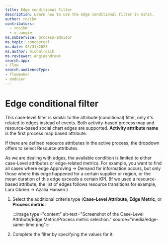 ```yaml
---
title: Edge conditional filter
description: Learn how to use the edge conditional filter in minit.
author: rosikm
contributors:
  - rosikm
  - v-aangie
ms.subservice: process-advisor
ms.topic: conceptual
ms.date: 03/31/2023
ms.author: michalrosik
ms.reviewer: angieandrews
search.app:
- Flow
search.audienceType:
- flowmaker
- enduser
---
```


# Edge conditional filter

This case-level filter is similar to the attribute (conditional) filter, only it's related to edges instead of events. Both activity-based process map and resource-based social chart edges are supported. **Activity attribute name** is the first process map based attribute.

If there are defined resource attributes in the active process, the dropdown offers to select Resource attributes.

As we are dealing with edges, the available condition is limited to either case-Level attributes or edge-related metrics. For example, you want to find all cases where edge Approving -> Demand for information occurs, but only those where this edge happened for a certain supplier or region, or the mean duration of this edge exceeds a certain KPI. (If we used a resource-based attribute, the list of edges follows resource transitions for example, Lara Obrien -> Azalia Hansen.)

1. Select the additional criteria type (**Case-Level Attribute**, **Edge Metric**, or **Process metric**:

    :::image type="content" alt-text="Screenshot of the Case-Level Attribute/Edge Metric/Process metric selection." source="media/edge-same-time.png":::

1. Complete the filter by specifying the values for it.

